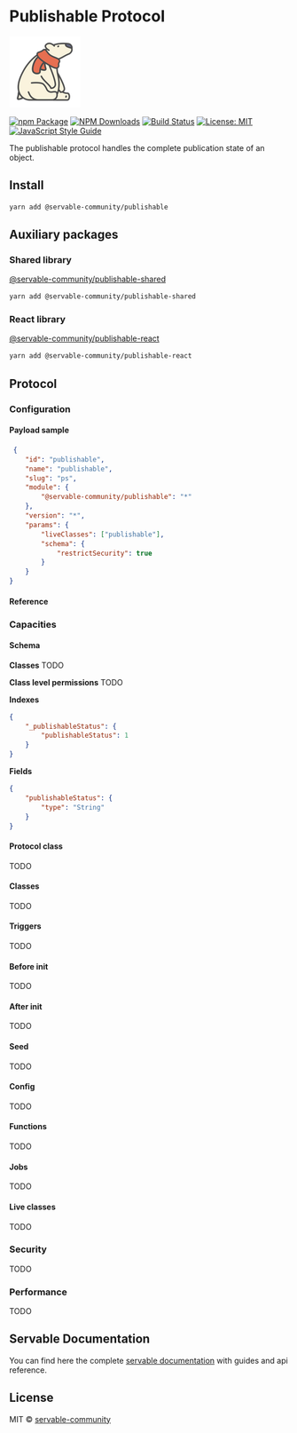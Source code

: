 # Publishable Protocol

![logo](/static/img/polar-bear-4.png)

[![npm Package](https://img.shields.io/npm/v/@servable-community/publishable.svg?style=flat-square)](https://www.npmjs.org/package/@servable-community/publishable)
[![NPM Downloads](https://img.shields.io/npm/dm/@servable-community/publishable.svg)](https://npmjs.org/package/@servable-community/publishable)
[![Build Status](https://github.com/servable-community/publishable/actions/workflows/release.yml/badge.svg)](https://github.com/servable-community/publishable/actions/tests.yml)
[![License: MIT](https://img.shields.io/badge/License-MIT-yellow.svg)](https://opensource.org/licenses/MIT)
[![JavaScript Style Guide](https://img.shields.io/badge/code_style-standard-brightgreen.svg)](https://standardjs.com)

The publishable protocol handles the complete publication state of an object.

## Install
```bash
yarn add @servable-community/publishable
```

## Auxiliary packages

### Shared library
[@servable-community/publishable-shared](https://github.com/servable-community/publishable-shared)
```bash
yarn add @servable-community/publishable-shared
```

### React library
[@servable-community/publishable-react](https://github.com/servable-community/publishable-react)
```bash
yarn add @servable-community/publishable-react
```

## Protocol
### Configuration
#### Payload sample
```json
 {
    "id": "publishable",
    "name": "publishable",
    "slug": "ps",
    "module": {
        "@servable-community/publishable": "*"
    },
    "version": "*",
    "params": {
        "liveClasses": ["publishable"],
        "schema": {
            "restrictSecurity": true
        }
    }
}
```
#### Reference


### Capacities
#### Schema
**Classes**
TODO

**Class level permissions**
TODO

**Indexes**
```json
{
    "_publishableStatus": {
        "publishableStatus": 1
    }
}
```

**Fields**
```json
{
    "publishableStatus": {
        "type": "String"
    }
}
```

#### Protocol class
TODO
#### Classes
TODO
#### Triggers
TODO
#### Before init
TODO
#### After init
TODO
#### Seed
TODO
#### Config
TODO
#### Functions
TODO
#### Jobs
TODO
#### Live classes
TODO

### Security
TODO

### Performance
TODO

## Servable Documentation
You can find here the complete [servable documentation](https://documentation.servable.app/) with guides and api reference.

## License

MIT © [servable-community](https://github.com/servable-community)
